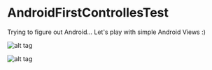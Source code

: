 AndroidFirstControllesTest
==========================

Trying to figure out Android...
Let's play with simple Android Views :)

![alt tag](http://img189.imageshack.us/img189/5666/w0v1.png)

![alt tag](http://img189.imageshack.us/img189/5666/w0v1.png)
